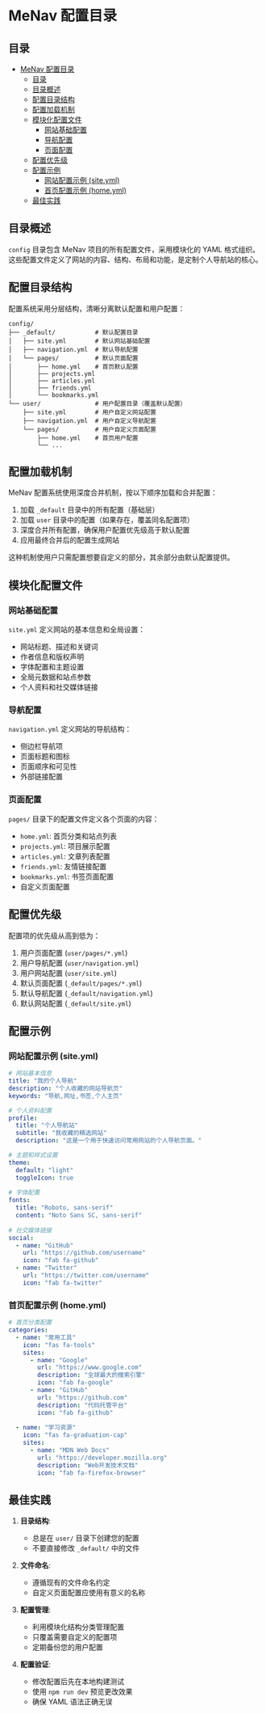 # MeNav 配置目录

## 目录

- [MeNav 配置目录](#menav-配置目录)
  - [目录](#目录)
  - [目录概述](#目录概述)
  - [配置目录结构](#配置目录结构)
  - [配置加载机制](#配置加载机制)
  - [模块化配置文件](#模块化配置文件)
    - [网站基础配置](#网站基础配置)
    - [导航配置](#导航配置)
    - [页面配置](#页面配置)
  - [配置优先级](#配置优先级)
  - [配置示例](#配置示例)
    - [网站配置示例 (site.yml)](#网站配置示例-siteyml)
    - [首页配置示例 (home.yml)](#首页配置示例-homeyml)
  - [最佳实践](#最佳实践)

## 目录概述

`config` 目录包含 MeNav 项目的所有配置文件，采用模块化的 YAML 格式组织。这些配置文件定义了网站的内容、结构、布局和功能，是定制个人导航站的核心。

## 配置目录结构

配置系统采用分层结构，清晰分离默认配置和用户配置：

```
config/
├── _default/           # 默认配置目录
│   ├── site.yml        # 默认网站基础配置
│   ├── navigation.yml  # 默认导航配置
│   └── pages/          # 默认页面配置
│       ├── home.yml    # 首页默认配置
│       ├── projects.yml
│       ├── articles.yml
│       ├── friends.yml
│       └── bookmarks.yml
└── user/               # 用户配置目录（覆盖默认配置）
    ├── site.yml        # 用户自定义网站配置
    ├── navigation.yml  # 用户自定义导航配置
    └── pages/          # 用户自定义页面配置
        ├── home.yml    # 首页用户配置
        └── ...
```

## 配置加载机制

MeNav 配置系统使用深度合并机制，按以下顺序加载和合并配置：

1. 加载 `_default` 目录中的所有配置（基础层）
2. 加载 `user` 目录中的配置（如果存在，覆盖同名配置项）
3. 深度合并所有配置，确保用户配置优先级高于默认配置
4. 应用最终合并后的配置生成网站

这种机制使用户只需配置想要自定义的部分，其余部分由默认配置提供。

## 模块化配置文件

### 网站基础配置

`site.yml` 定义网站的基本信息和全局设置：

- 网站标题、描述和关键词
- 作者信息和版权声明
- 字体配置和主题设置
- 全局元数据和站点参数
- 个人资料和社交媒体链接

### 导航配置

`navigation.yml` 定义网站的导航结构：

- 侧边栏导航项
- 页面标题和图标
- 页面顺序和可见性
- 外部链接配置

### 页面配置

`pages/` 目录下的配置文件定义各个页面的内容：

- `home.yml`: 首页分类和站点列表
- `projects.yml`: 项目展示配置
- `articles.yml`: 文章列表配置
- `friends.yml`: 友情链接配置
- `bookmarks.yml`: 书签页面配置
- 自定义页面配置

## 配置优先级

配置项的优先级从高到低为：

1. 用户页面配置 (`user/pages/*.yml`)
2. 用户导航配置 (`user/navigation.yml`)
3. 用户网站配置 (`user/site.yml`)
4. 默认页面配置 (`_default/pages/*.yml`)
5. 默认导航配置 (`_default/navigation.yml`)
6. 默认网站配置 (`_default/site.yml`)

## 配置示例

### 网站配置示例 (site.yml)

```yaml
# 网站基本信息
title: "我的个人导航"
description: "个人收藏的网站导航页"
keywords: "导航,网址,书签,个人主页"

# 个人资料配置
profile:
  title: "个人导航站"
  subtitle: "我收藏的精选网站"
  description: "这是一个用于快速访问常用网站的个人导航页面。"

# 主题和样式设置
theme:
  default: "light"
  toggleIcon: true
  
# 字体配置
fonts:
  title: "Roboto, sans-serif"
  content: "Noto Sans SC, sans-serif"
  
# 社交媒体链接
social:
  - name: "GitHub"
    url: "https://github.com/username"
    icon: "fab fa-github"
  - name: "Twitter"
    url: "https://twitter.com/username"
    icon: "fab fa-twitter"
```

### 首页配置示例 (home.yml)

```yaml
# 首页分类配置
categories:
  - name: "常用工具"
    icon: "fas fa-tools"
    sites:
      - name: "Google"
        url: "https://www.google.com"
        description: "全球最大的搜索引擎"
        icon: "fab fa-google"
      - name: "GitHub"
        url: "https://github.com"
        description: "代码托管平台"
        icon: "fab fa-github"
  
  - name: "学习资源"
    icon: "fas fa-graduation-cap"
    sites:
      - name: "MDN Web Docs"
        url: "https://developer.mozilla.org"
        description: "Web开发技术文档"
        icon: "fab fa-firefox-browser"
```

## 最佳实践

1. **目录结构**:
   - 总是在 `user/` 目录下创建您的配置
   - 不要直接修改 `_default/` 中的文件

2. **文件命名**:
   - 遵循现有的文件命名约定
   - 自定义页面配置应使用有意义的名称

3. **配置管理**:
   - 利用模块化结构分类管理配置
   - 只覆盖需要自定义的配置项
   - 定期备份您的用户配置

4. **配置验证**:
   - 修改配置后先在本地构建测试
   - 使用 `npm run dev` 预览更改效果
   - 确保 YAML 语法正确无误 